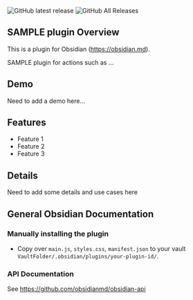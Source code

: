 ![GitHub latest release](https://img.shields.io/github/v/release/GitMurf/obsidian-export-vault-to-CSV?style=for-the-badge&sort=semver)
![GitHub All Releases](https://img.shields.io/github/downloads/GitMurf/obsidian-export-vault-to-CSV/total?style=for-the-badge)

## SAMPLE plugin Overview

This is a plugin for Obsidian (https://obsidian.md).

SAMPLE plugin for actions such as ...

## Demo

Need to add a demo here...

## Features

- Feature 1
- Feature 2
- Feature 3

## Details

Need to add some details and use cases here

## General Obsidian Documentation

### Manually installing the plugin

- Copy over `main.js`, `styles.css`, `manifest.json` to your vault `VaultFolder/.obsidian/plugins/your-plugin-id/`.

### API Documentation

See https://github.com/obsidianmd/obsidian-api
